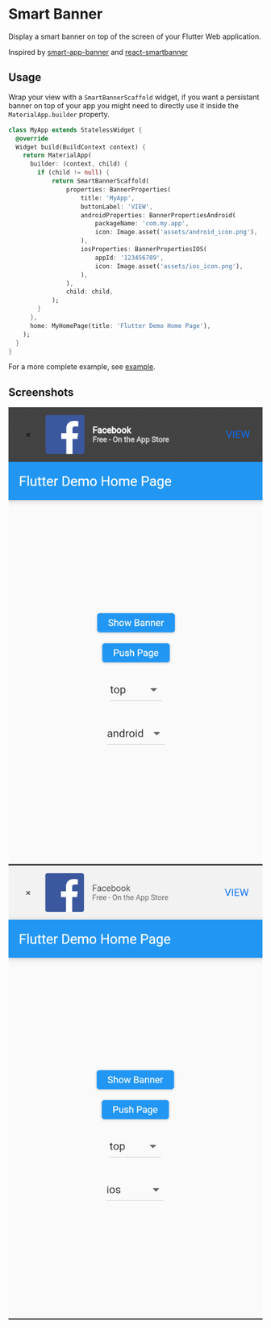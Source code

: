 # Smart Banner

Display a smart banner on top of the screen of your Flutter Web application.

Inspired by [smart-app-banner](https://github.com/kudago/smart-app-banner/) and [react-smartbanner](https://github.com/patw0929/react-smartbanner)

## Usage

Wrap your view with a `SmartBannerScaffold` widget, if you want a persistant banner on top of your app you might need to directly use it inside the `MaterialApp.builder` property.

```dart
class MyApp extends StatelessWidget {
  @override
  Widget build(BuildContext context) {
    return MaterialApp(
      builder: (context, child) {
        if (child != null) {
            return SmartBannerScaffold(
                properties: BannerProperties(
                    title: 'MyApp',
                    buttonLabel: 'VIEW',
                    androidProperties: BannerPropertiesAndroid(
                        packageName: 'com.my.app',
                        icon: Image.asset('assets/android_icon.png'),
                    ),
                    iosProperties: BannerPropertiesIOS(
                        appId: '123456789',
                        icon: Image.asset('assets/ios_icon.png'),
                    ),
                ),
                child: child,
            );
        }
      },
      home: MyHomePage(title: 'Flutter Demo Home Page'),
    );
  }
}
```

For a more complete example, see [example](./example/lib/main.dart).

## Screenshots

![Android Style](screenshots/android_style.png)
![iOS Style](screenshots/ios_style.png)